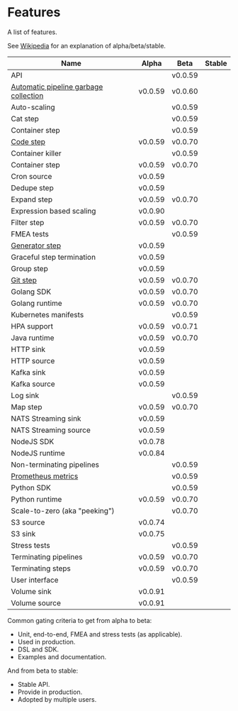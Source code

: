 # Features

A list of features.

See [Wikipedia](https://en.wikipedia.org/wiki/Software_release_life_cycle#Stages_of_development) for an explanation of
alpha/beta/stable.

| Name  | Alpha | Beta | Stable |
|---|---|---|---|
| API | | v0.0.59 | |
| [Automatic pipeline garbage collection](GC.md) | v0.0.59 | v0.0.60 | |
| Auto-scaling | | v0.0.59 | |
| Cat step | | v0.0.59 | |
| Container step | | v0.0.59 | |
| [Code step](CODE.md) | v0.0.59 | v0.0.70 | |
| Container killer | | v0.0.59 | |
| Container step | v0.0.59 | v0.0.70 | |
| Cron source | v0.0.59 | |
| Dedupe step | v0.0.59 | || |
| Expand step | v0.0.59 | v0.0.70 | |
| Expression based scaling | v0.0.90 | | |
| Filter step | v0.0.59 | v0.0.70 | |
| FMEA tests | | v0.0.59 | |
| [Generator step](STEPS.md#Generator-step) | v0.0.59 | | |
| Graceful step termination | v0.0.59 | | |
| Group step | v0.0.59 | | |
| [Git step](GIT.md) | v0.0.59 | v0.0.70 | |
| Golang SDK | v0.0.59 | v0.0.70 | |
| Golang runtime | v0.0.59 | v0.0.70 | |
| Kubernetes manifests | | v0.0.59 | |
| HPA support | v0.0.59 | v0.0.71 | |
| Java runtime | v0.0.59 | v0.0.70 | |
| HTTP sink | v0.0.59 | | |
| HTTP source | v0.0.59 | | |
| Kafka sink | v0.0.59 | | |
| Kafka source | v0.0.59 | | |
| Log sink | |  v0.0.59 |  |
| Map step | v0.0.59 | v0.0.70 | |
| NATS Streaming sink | v0.0.59 | | |
| NATS Streaming source | v0.0.59 | | |
| NodeJS SDK | v0.0.78 | | |
| NodeJS runtime | v0.0.84 | | |
| Non-terminating pipelines | | v0.0.59 | |
| [Prometheus metrics](METRICS.md) | | v0.0.59 | |
| Python SDK | | v0.0.59 | |
| Python runtime | v0.0.59 | v0.0.70 | |
| Scale-to-zero (aka "peeking") | | v0.0.70 | |
| S3 source | v0.0.74 | | |
| S3 sink | v0.0.75 | | |
| Stress tests | | v0.0.59 | |
| Terminating pipelines | v0.0.59 | v0.0.70 | |
| Terminating steps | v0.0.59 | v0.0.70 | |
| User interface | | v0.0.59 | |
| Volume sink | v0.0.91 | | |
| Volume source | v0.0.91 | | |

Common gating criteria to get from alpha to beta:

* Unit, end-to-end, FMEA and stress tests (as applicable).
* Used in production.
* DSL and SDK.
* Examples and documentation.

And from beta to stable:

* Stable API.
* Provide in production.
* Adopted by multiple users.

